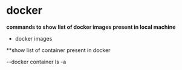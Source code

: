 # docker

**commands to show list of docker images present in local machine**

- docker images

**show list of container present in docker

--docker container ls -a
